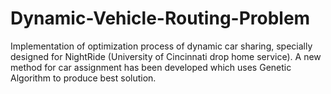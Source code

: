 # Dynamic-Vehicle-Routing-Problem
Implementation of optimization process of dynamic car sharing, specially designed for NightRide (University of Cincinnati drop home service). A new method for car assignment has been developed which uses Genetic Algorithm to produce best solution.
